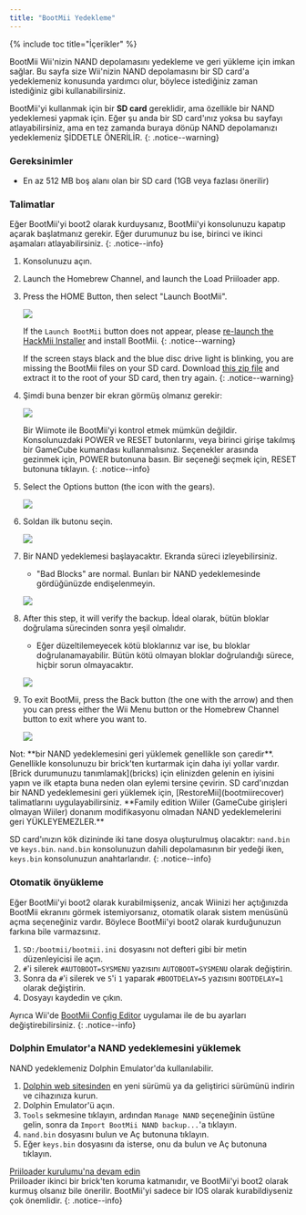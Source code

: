 ```yaml
---
title: "BootMii Yedekleme"
---
```


{% include toc title="İçerikler" %}

BootMii Wii'nizin NAND depolamasını yedekleme ve geri yükleme için imkan sağlar. Bu sayfa size Wii'nizin NAND depolamasını bir SD card'a yedeklemeniz konusunda yardımcı olur, böylece istediğiniz zaman istediğiniz gibi kullanabilirsiniz.

BootMii'yi kullanmak için bir **SD card** gereklidir, ama özellikle bir NAND yedeklemesi yapmak için. Eğer şu anda bir SD card'ınız yoksa bu sayfayı atlayabilirsiniz, ama en tez zamanda buraya dönüp NAND depolamanızı yedeklemeniz ŞİDDETLE ÖNERİLİR.
{: .notice--warning}

### Gereksinimler

* En az 512 MB boş alanı olan bir SD card (1GB veya fazlası önerilir)

### Talimatlar

Eğer BootMii'yi boot2 olarak kurduysanız, BootMii'yi konsolunuzu kapatıp açarak başlatmanız gerekir. Eğer durumunuz bu ise, birinci ve ikinci aşamaları atlayabilirsiniz.
{: .notice--info}

1. Konsolunuzu açın.
1. Launch the Homebrew Channel, and launch the Load Priiloader app.
1. Press the HOME Button, then select "Launch BootMii".

    ![](/images/bootmii/BootMii_HBC.png)

    If the `Launch BootMii` button does not appear, please [re-launch the HackMii Installer](hackmii) and install BootMii.
    {: .notice--warning}

    If the screen stays black and the blue disc drive light is blinking, you are missing the BootMii files on your SD card. Download [this zip file](https://static.hackmii.com/bootmii_sd_files.zip) and extract it to the root of your SD card, then try again.
    {: .notice--warning}

1. Şimdi buna benzer bir ekran görmüş olmanız gerekir:

    ![](/images/bootmii/BootMii_Main.png)

    Bir Wiimote ile BootMii'yi kontrol etmek mümkün değildir. Konsolunuzdaki POWER ve RESET butonlarını, veya birinci girişe takılmış bir GameCube kumandası kullanmalısınız. Seçenekler arasında gezinmek için, POWER butonuna basın. Bir seçeneği seçmek için, RESET butonuna tıklayın.
    {: .notice--info}

1. Select the Options button (the icon with the gears).

    ![](/images/bootmii/BootMii_Gears.png)

1. Soldan ilk butonu seçin.

    ![](/images/bootmii/BootMii_Backup.png)

1. Bir NAND yedeklemesi başlayacaktır. Ekranda süreci izleyebilirsiniz.
    + "Bad Blocks" are normal. Bunları bir NAND yedeklemesinde gördüğünüzde endişelenmeyin.

    ![](/images/bootmii/BootMii_NAND_Backup.png)

1. After this step, it will verify the backup. İdeal olarak, bütün bloklar doğrulama sürecinden sonra yeşil olmalıdır.
    + Eğer düzeltilemeyecek kötü bloklarınız var ise, bu bloklar doğrulanamayabilir. Bütün kötü olmayan bloklar doğrulandığı sürece, hiçbir sorun olmayacaktır.

    ![](/images/bootmii/BootMii_NAND_Backup_Verify.png)

1. To exit BootMii, press the Back button (the one with the arrow) and then you can press either the Wii Menu button or the Homebrew Channel button to exit where you want to.

    ![](/images/bootmii/BootMii_Return.png)

<div id="restore-notice" class="notice" markdown="1">
Not: **bir NAND yedeklemesini geri yüklemek genellikle son çaredir**. Genellikle konsolunuzu bir brick'ten kurtarmak için daha iyi yollar vardır.
[Brick durumunuzu tanımlamak](bricks) için elinizden gelenin en iyisini yapın ve ilk etapta buna neden olan eylemi tersine çevirin.
SD card'ınızdan bir NAND yedeklemesini geri yüklemek için, [RestoreMii](bootmiirecover) talimatlarını uygulayabilirsiniz. **Family edition Wiiler (GameCube girişleri olmayan Wiiler) donanım modifikasyonu olmadan NAND yedeklemelerini geri YÜKLEYEMEZLER.**
</div>

SD card'ınızın kök dizininde iki tane dosya oluşturulmuş olacaktır: `nand.bin` ve `keys.bin`. `nand.bin` konsolunuzun dahili depolamasının bir yedeği iken, `keys.bin` konsolunuzun anahtarlarıdır.
{: .notice--info}

### Otomatik önyükleme

Eğer BootMii'yi boot2 olarak kurabilmişseniz, ancak Wiinizi her açtığınızda BootMii ekranını görmek istemiyorsanız, otomatik olarak sistem menüsünü açma seçeneğiniz vardır. Böylece BootMii'yi boot2 olarak kurduğunuzun farkına bile varmazsınız.

1. `SD:/bootmii/bootmii.ini` dosyasını not defteri gibi bir metin düzenleyicisi ile açın.
1. `#`'i silerek `#AUTOBOOT=SYSMENU` yazısını `AUTOBOOT=SYSMENU` olarak değiştirin.
1. Sonra da `#`'i silerek ve `5`'i `1` yaparak `#BOOTDELAY=5` yazısını `BOOTDELAY=1` olarak değiştirin.
1. Dosyayı kaydedin ve çıkın.

Ayrıca Wii'de [BootMii Config Editor](https://oscwii.org/library/app/BootMiiConfigurationEditor) uygulamaı ile de bu ayarları değiştirebilirsiniz.
{: .notice--info}

### Dolphin Emulator'a NAND yedeklemesini yüklemek

NAND yedeklemeniz Dolphin Emulator'da kullanılabilir.

1. [Dolphin web sitesinden](https://dolphin-emu.org/) en yeni sürümü ya da geliştirici sürümünü indirin ve cihazınıza kurun.
1. Dolphin Emulator'ü açın.
1. `Tools` sekmesine tıklayın, ardından `Manage NAND` seçeneğinin üstüne gelin, sonra da `Import BootMii NAND backup...`'a tıklayın.
1. `nand.bin` dosyasını bulun ve Aç butonuna tıklayın.
1. Eğer `keys.bin` dosyasını da isterse, onu da bulun ve Aç butonuna tıklayın.

[Priiloader kurulumu'na devam edin](priiloader)<br> Priiloader ikinci bir brick'ten koruma katmanıdır, ve BootMii'yi boot2 olarak kurmuş olsanız bile önerilir. BootMii'yi sadece bir IOS olarak kurabildiyseniz çok önemlidir.
{: .notice--info}
